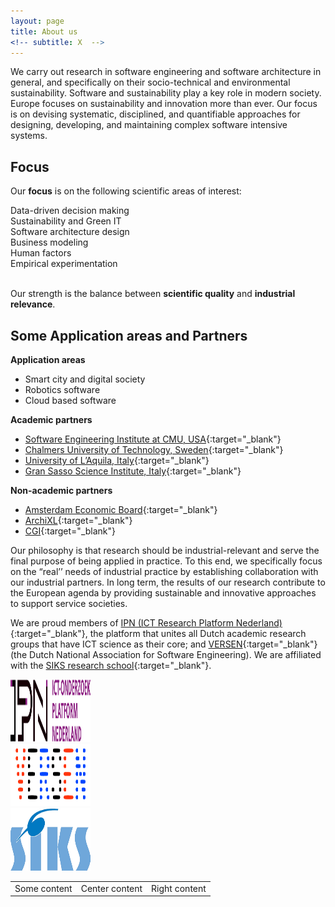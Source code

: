 ```yaml
---
layout: page
title: About us
<!-- subtitle: X  -->
---
```


We carry out research in software engineering and software architecture in general, and specifically on their socio-technical and environmental sustainability. Software and sustainability play a key role in modern society. Europe focuses on sustainability and innovation more than ever. Our focus is on devising systematic, disciplined, and quantifiable approaches for designing, developing, and maintaining complex software intensive systems.

## Focus

Our **focus** is on the following scientific areas of interest:

<div class="row "><div class="col-lg-2 col-md-12 col-xs-12 col-sm-12">
<div id="osc_servicebox_0" class="osc_servicebox "><span class="fa fa-bar-chart-o icon_bg iconcircle"></span><div class="osc_servicebox_content">Data-driven decision making</div></div>
</div>
<div class="col-lg-2 col-md-12 col-xs-12 col-sm-12">
<div id="osc_servicebox_1" class="osc_servicebox "><span class="fa fa-dashboard icon_bg iconcircle"></span><div class="osc_servicebox_content">Sustainability and Green IT</div></div>
</div>
<div class="col-lg-2 col-md-12 col-xs-12 col-sm-12">
<div id="osc_servicebox_2" class="osc_servicebox "><span class="fa fa-cubes icon_bg iconcircle"></span><div class="osc_servicebox_content">Software architecture design</div></div>
</div>
<div class="col-lg-2 col-md-12 col-xs-12 col-sm-12">
<div id="osc_servicebox_4" class="osc_servicebox "><span class="fa fa-line-chart icon_bg iconcircle"></span><div class="osc_servicebox_content">Business modeling</div></div>
</div>
<div class="col-lg-2 col-md-12 col-xs-12 col-sm-12">
<div id="osc_servicebox_5" class="osc_servicebox "><span class="fa fa-users icon_bg iconcircle"></span><div class="osc_servicebox_content">Human factors</div></div>
</div>
<div class="col-lg-2 col-md-12 col-xs-12 col-sm-12">
<div id="osc_servicebox_3" class="osc_servicebox "><span class="fa fa-flask icon_bg iconcircle"></span><div class="osc_servicebox_content">Empirical experimentation</div></div>
</div>
<br />
</div>

Our strength is the balance between **scientific quality** and **industrial relevance**.

## Some Application areas and Partners

**Application areas**
  - Smart city and digital society
  - Robotics software
  - Cloud based software

**Academic partners**
  - [Software Engineering Institute at CMU, USA](https://www.sei.cmu.edu){:target="_blank"}
  - [Chalmers University of Technology, Sweden](https://www.chalmers.se/en){:target="_blank"}
  - [University of L’Aquila, Italy](https://www.disim.univaq.it){:target="_blank"}
  - [Gran Sasso Science Institute, Italy](https://cs.gssi.it){:target="_blank"}

**Non-academic partners**
  - [Amsterdam Economic Board](https://amsterdameconomicboard.com/en/who-are-we){:target="_blank"}
  - [ArchiXL](https://www.archixl.nl/en){:target="_blank"}
  - [CGI](https://www.cgi.com/en){:target="_blank"}

  Our philosophy is that research should be industrial-relevant and serve the final purpose of being applied in practice. To this end, we specifically focus on the “real’’ needs of industrial practice by establishing collaboration with our industrial partners. In long term, the results of our research contribute to the European agenda by providing sustainable and innovative approaches to support service societies.

  We are proud members of [IPN (ICT Research Platform Nederland)](https://ict-research.nl){:target="_blank"}, the platform that unites all Dutch academic research groups that have ICT science as their core; and [VERSEN](http://www.versen.nl){:target="_blank"} (the Dutch National Association for Software Engineering). We are affiliated with the [SIKS research school](http://www.siks.nl){:target="_blank"}.

  <div class="row">
    <div class="column"><img src="/img/logos/IPN.jpg" alt="IPN" width="128" height="100"/></div>
    <div class="column"><img src="/img/logos/VERSEN.png" alt="VERSEN" width="128" height="100" /></div>
    <div class="column"><img src="/img/logos/SIKS.png" alt="SIKS" width="128" height="100" /></div>
  </div>

  <table>
    <tr>
        <td id="left">Some content</td>
        <td id="center">Center content</td>
        <td id="right">Right content</td>
    </tr>
  </table>
